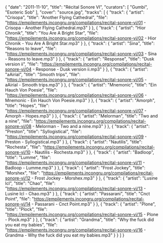 {
  "date": "2011-11-10",
  "title": "Récital Sonore VI",
  "curators": [
    "Gumbi",
    "Esoteric Sob"
  ],
  "cover": "source.jpg",
  "tracks": [
    {
      "track": {
        "artist": "Crisopa",
        "title": "Another Flying Cathedral",
        "file": "https://empilements.incongru.org/compilations/recital-sonore-vi/01 - Crisopa - Another Flying Cathedral.mp3"
      }
    },
    {
      "track": {
        "artist": "Hior Chronik",
        "title": "You Are A Bright Star",
        "file": "https://empilements.incongru.org/compilations/recital-sonore-vi/02 - Hior Chronik - You Are A Bright Star.mp3"
      }
    },
    {
      "track": {
        "artist": "Sina",
        "title": "Reasons to leave",
        "file": "https://empilements.incongru.org/compilations/recital-sonore-vi/03 - Sina - Reasons to leave.mp3"
      }
    },
    {
      "track": {
        "artist": "Response",
        "title": "Dusk version ii",
        "file": "https://empilements.incongru.org/compilations/recital-sonore-vi/04 - Response - Dusk version ii.mp3"
      }
    },
    {
      "track": {
        "artist": "aAirial",
        "title": "Smooth trips",
        "file": "https://empilements.incongru.org/compilations/recital-sonore-vi/05 - aAirial - Smooth trips.mp3"
      }
    },
    {
      "track": {
        "artist": "Mnemonic",
        "title": "Ein Hauch Von Poesie",
        "file": "https://empilements.incongru.org/compilations/recital-sonore-vi/06 - Mnemonic - Ein Hauch Von Poesie.mp3"
      }
    },
    {
      "track": {
        "artist": "Amorph",
        "title": "Hopes",
        "file": "https://empilements.incongru.org/compilations/recital-sonore-vi/07 - Amorph - Hopes.mp3"
      }
    },
    {
      "track": {
        "artist": "Melorman",
        "title": "Two and a nine",
        "file": "https://empilements.incongru.org/compilations/recital-sonore-vi/08 - Melorman - Two and a nine.mp3"
      }
    },
    {
      "track": {
        "artist": "Preston",
        "title": "Syllogistical",
        "file": "https://empilements.incongru.org/compilations/recital-sonore-vi/09 - Preston - Syllogistical.mp3"
      }
    },
    {
      "track": {
        "artist": "Nautilis",
        "title": "Rochesta",
        "file": "https://empilements.incongru.org/compilations/recital-sonore-vi/10 - Nautilis - Rochesta.mp3"
      }
    },
    {
      "track": {
        "artist": "Badloop",
        "title": "Lumme",
        "file": "https://empilements.incongru.org/compilations/recital-sonore-vi/11 - Badloop - Lumme.mp3"
      }
    },
    {
      "track": {
        "artist": "Frost Jockey",
        "title": "Morshex",
        "file": "https://empilements.incongru.org/compilations/recital-sonore-vi/12 - Frost Jockey - Morshex.mp3"
      }
    },
    {
      "track": {
        "artist": "Lusine Icl",
        "title": "Chao",
        "file": "https://empilements.incongru.org/compilations/recital-sonore-vi/13 - Lusine Icl - Chao.mp3"
      }
    },
    {
      "track": {
        "artist": "Passarani",
        "title": "Cnct Point",
        "file": "https://empilements.incongru.org/compilations/recital-sonore-vi/14 - Passarani - Cnct Point.mp3"
      }
    },
    {
      "track": {
        "artist": "Plone",
        "title": "Plock",
        "file": "https://empilements.incongru.org/compilations/recital-sonore-vi/15 - Plone - Plock.mp3"
      }
    },
    {
      "track": {
        "artist": "Grandma",
        "title": "Why the fuck did you eat my babies",
        "file": "https://empilements.incongru.org/compilations/recital-sonore-vi/16 - Grandma - Why the fuck did you eat my babies.mp3"
      }
    }
  ]
}
